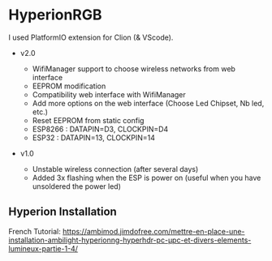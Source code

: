 # HyperionRGB
I used PlatformIO extension for Clion (& VScode).

* v2.0
    - WifiManager support to choose wireless networks from web interface
    - EEPROM modification
    - Compatibility web interface with WifiManager
    - Add more options on the web interface (Choose Led Chipset, Nb led, etc.)
    - Reset EEPROM from static config
    - ESP8266 : DATAPIN=D3, CLOCKPIN=D4
    - ESP32 : DATAPIN=13, CLOCKPIN=14

* v1.0
	- Unstable wireless connection (after several days)
	- Added 3x flashing when the ESP is power on (useful when you have unsoldered the power led)

## Hyperion Installation

French Tutorial: https://ambimod.jimdofree.com/mettre-en-place-une-installation-ambilight-hyperionng-hyperhdr-pc-µpc-et-divers-elements-lumineux-partie-1-4/